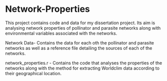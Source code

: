 # Network-Properties

This project contains code and data for my dissertation project. Its aim is analysing network properties of pollinator and parasite networks along with environmental variables associated with the networks.

Network Data- Contains the data for each oth the pollinator and parasite networks as well as a reference file detailing the sources of each of the networks. 

network_properties.r - Contains the code that analyses the properties of the networks along with the method for extracting Worldclim data according to their geographical location.
